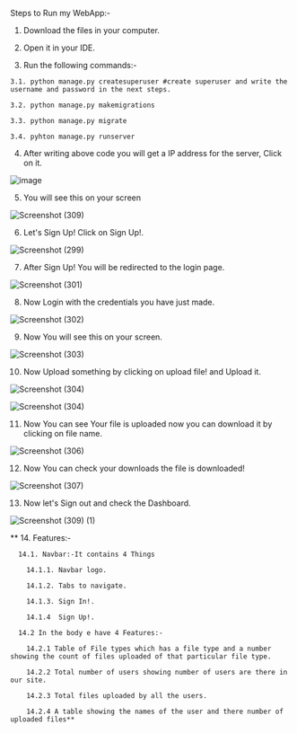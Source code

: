 Steps to Run my WebApp:-

  1. Download the files in your computer.

  2. Open it in your IDE.

  3. Run the following commands:-
  
    3.1. python manage.py createsuperuser #create superuser and write the username and password in the next steps.
    
    3.2. python manage.py makemigrations
    
    3.3. python manage.py migrate
    
    3.4. pyhton manage.py runserver
    
  4. After writing above code you will get a IP address for the server, Click on it.

  ![image](https://user-images.githubusercontent.com/40575030/177054617-773ccae0-2979-4512-9109-bed5c7fc1e48.png)
  
  5. You will see this on your screen
  
  ![Screenshot (309)](https://user-images.githubusercontent.com/40575030/177054660-1ae83a9f-3972-4812-bf12-be3b2411b6cd.png)
  
  6. Let's Sign Up! Click on Sign Up!.
  
  ![Screenshot (299)](https://user-images.githubusercontent.com/40575030/177054707-43ef8908-0193-437e-a770-4ad9bf0aa79a.png)
  
  7. After Sign Up! You will be redirected to the login page.
  
  ![Screenshot (301)](https://user-images.githubusercontent.com/40575030/177054748-3f8459b4-91c9-44b7-bac0-b527ac8b5f62.png)
  
  8. Now Login with the credentials you have just made.
  
  ![Screenshot (302)](https://user-images.githubusercontent.com/40575030/177054784-a863ebc5-c862-451d-a929-8d0bb42746dd.png)
  
  9. Now You will see this on your screen.
  
  ![Screenshot (303)](https://user-images.githubusercontent.com/40575030/177054832-0ed1f946-0c5b-498c-9adf-8279ee9938c9.png)
  
  10. Now Upload something by clicking on upload file! and Upload it.
  
  ![Screenshot (304)](https://user-images.githubusercontent.com/40575030/177054870-f3f1c118-9e0b-4f7e-9c3f-7054026d184e.png)
  
  ![Screenshot (304)](https://user-images.githubusercontent.com/40575030/177054894-7c2ff64b-7953-461e-b82a-27a74a76112d.png)
  
  11. Now You can see Your file is uploaded now you can download it by clicking on file name.
  
  ![Screenshot (306)](https://user-images.githubusercontent.com/40575030/177054943-4fa72b2e-2a7c-477e-8d89-e43d2ad4e671.png)
  
  12. Now You can check your downloads the file is downloaded!
  
  ![Screenshot (307)](https://user-images.githubusercontent.com/40575030/177055021-bc9c3f36-f779-4bc0-bcab-33b102ad31e3.png)
  
  13. Now let's Sign out and check the Dashboard.
  
  ![Screenshot (309) (1)](https://user-images.githubusercontent.com/40575030/177055070-979c9247-7b08-4e5c-96b3-e815bbe14b68.png)
  
 ** 14. Features:-
      
      14.1. Navbar:-It contains 4 Things
        
        14.1.1. Navbar logo.
        
        14.1.2. Tabs to navigate.
        
        14.1.3. Sign In!.
        
        14.1.4  Sign Up!.
       
      14.2 In the body e have 4 Features:-
        
        14.2.1 Table of File types which has a file type and a number showing the count of files uploaded of that particular file type.
        
        14.2.2 Total number of users showing number of users are there in our site.
        
        14.2.3 Total files uploaded by all the users.
        
        14.2.4 A table showing the names of the user and there number of uploaded files**



   


   

